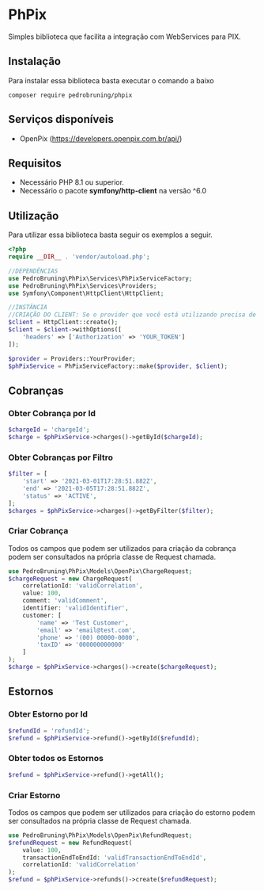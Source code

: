 # PhPix 

Simples biblioteca que facilita a integração com WebServices para PIX.

## Instalação

Para instalar essa biblioteca basta executar o comando a baixo
```shell
composer require pedrobruning/phpix
```

## Serviços disponíveis

- OpenPix (<https://developers.openpix.com.br/api/>)

## Requisitos
- Necessário PHP 8.1 ou superior.
- Necessário o pacote **symfony/http-client** na versão ^6.0

## Utilização

Para utilizar essa biblioteca basta seguir os exemplos a seguir.

```php 
<?php
require __DIR__ . 'vendor/autoload.php';

//DEPENDÊNCIAS
use PedroBruning\PhPix\Services\PhPixServiceFactory;
use PedroBruning\PhPix\Services\Providers;
use Symfony\Component\HttpClient\HttpClient; 

//INSTÂNCIA
//CRIAÇÃO DO CLIENT: Se o provider que você está utilizando precisa de token de authorization você deve informa-lo na criação do client
$client = HttpClient::create();
$client = $client->withOptions([
    'headers' => ['Authorization' => 'YOUR_TOKEN']
]);

$provider = Providers::YourProvider;
$phPixService = PhPixServiceFactory::make($provider, $client);
```

## Cobranças
### Obter Cobrança por Id
```php
$chargeId = 'chargeId';
$charge = $phPixService->charges()->getById($chargeId);
```

### Obter Cobranças por Filtro

```php
$filter = [
    'start' => '2021-03-01T17:28:51.882Z',
    'end' => '2021-03-05T17:28:51.882Z',
    'status' => 'ACTIVE',
];
$charges = $phPixService->charges()->getByFilter($filter);
```

### Criar Cobrança
Todos os campos que podem ser utilizados para criação da cobrança podem ser consultados na própria classe de Request chamada.
```php
use PedroBruning\PhPix\Models\OpenPix\ChargeRequest;
$chargeRequest = new ChargeRequest(
    correlationId: 'validCorrelation',
    value: 100,
    comment: 'validComment',
    identifier: 'validIdentifier',
    customer: [
        'name' => 'Test Customer',
        'email' => 'email@test.com',
        'phone' => '(00) 00000-0000',
        'taxID' => '000000000000'
    ]
);
$charge = $phPixService->charges()->create($chargeRequest);
```
## Estornos
### Obter Estorno por Id
```php
$refundId = 'refundId';
$refund = $phPixService->refund()->getById($refundId);
```

### Obter todos os Estornos
```php
$refund = $phPixService->refund()->getAll();
```
### Criar Estorno
Todos os campos que podem ser utilizados para criação do estorno podem ser consultados na própria classe de Request chamada.
```php
use PedroBruning\PhPix\Models\OpenPix\RefundRequest;
$refundRequest = new RefundRequest(
    value: 100,
    transactionEndToEndId: 'validTransactionEndToEndId',
    correlationId: 'validCorrelation'
);
$refund = $phPixService->refunds()->create($refundRequest);
```
